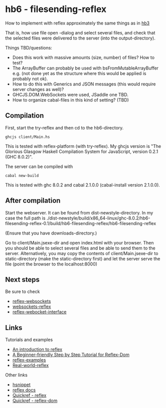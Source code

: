 
# hb6 - filesending-reflex


How to implement with reflex approximately the same things as in
[hb3](https://github.com/gspia/half-baked/tree/master/hb3-filesending)

That is, how use file open -dialog and select several files, and check
that the selected files were delivered to the server (into the output-directory).

Things TBD/questions:
- Does this work with massive amounts (size, number) of files? How to test?
- The ArrayBuffer can probably be used with bsFromMutableArrayBuffer e.g.
  (not done yet as the structure where this would be applied is probably not ok).
- How to do this with Generics and JSON messages (this would require server changes as well)?
- GHCJS.DOM.WebSockets were used, JSaddle one TBD.
- How to organize cabal-files in this kind of setting? (TBD)


## Compilation

First, start the try-reflex and then cd to the hb6-directory.

```
ghcjs client/Main.hs
```

This is tested with reflex-platform (with try-reflex). My ghcjs version
is "The Glorious Glasgow Haskell Compilation System for JavaScript, version 0.2.1 (GHC 8.0.2)".

The server can be compiled with
```
cabal new-build
```

This is tested with ghc 8.0.2 and cabal 2.1.0.0 (cabal-install version 2.1.0.0).


## After compilation

Start the webserver. It can be found from dist-newstyle-directory. In my case
the full path is
./dist-newstyle/build/x86_64-linux/ghc-8.0.2/hb6-filesending-reflex-0.1/build/hb6-filesending-reflex/hb6-filesending-reflex

(Ensure that you have downloads-directory.)

Go to client/Main.jsexe-dir and open index.html with your browser. Then
you should be able to select several files and be able to send them to the server. Alternatively, 
you may copy the contents of client/Main.jsexe-dir to static-directory (make the static-directory first) and let the 
server serve the file (point the browser to the localhost:8000)

## Next steps

Be sure to check

  - [reflex-websockets](https://github.com/ElvishJerricco/reflex-websockets)
  - [websockets-reflex](https://github.com/dalaing/websockets-reflex)
  - [reflex-webocket-interface](https://github.com/dfordivam/reflex-websocket-interface)


## Links

Tutorials and examples
  - [An introduction to reflex](https://blog.qfpl.io/posts/reflex/basics/introduction/)
  - [A Beginner-friendly Step by Step Tutorial for Reflex-Dom](https://github.com/hansroland/reflex-dom-inbits/blob/master/tutorial.md)
  - [reflex-examples](https://github.com/reflex-frp/reflex-examples)
  - [Real-world-reflex](https://github.com/mightybyte/real-world-reflex/blob/master/index.md)

Other links

  - [hsnippet](https://github.com/mightybyte/hsnippet)
  - [reflex docs](http://docs.reflex-frp.org/en/latest/architecture.html)
  - [Quickref - reflex](https://github.com/reflex-frp/reflex/blob/develop/Quickref.md)
  - [Quickref - reflex-dom](https://github.com/reflex-frp/reflex-dom/blob/develop/Quickref.md)


